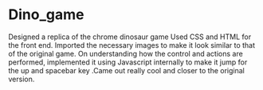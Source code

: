# Dino_game
Designed a replica of the chrome dinosaur game Used CSS and HTML for the front end. Imported
the necessary images to make it look similar to
that of the original game. On understanding how the control and actions
are performed, implemented it using Javascript
internally to make it jump for the up and
spacebar key .Came out really cool and closer to the original
version.


